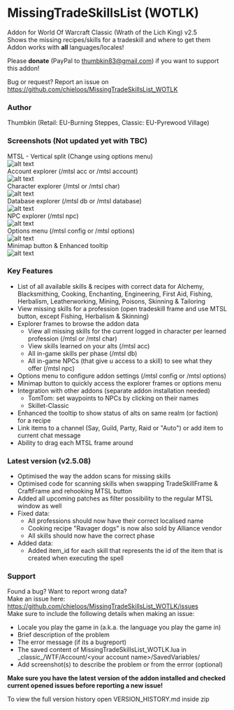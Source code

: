 # MissingTradeSkillsList (WOTLK)
Addon for World Of Warcraft Classic (Wrath of the Lich King) v2.5  
Shows the missing recipes/skills for a tradeskill and where to get them  
Addon works with **all** languages/locales! 

Please **donate** (PayPal to thumbkin83@gmail.com) if you want to support this addon!

Bug or request? Report an issue on https://github.com/chieloos/MissingTradeSkillsList_WOTLK

### Author
Thumbkin (Retail: EU-Burning Steppes, Classic: EU-Pyrewood Village)

### Screenshots (Not updated yet with TBC)
MTSL - Vertical split (Change using options menu)  
![alt text](http://www.thumbkin.be/mtsl/images/tbc/mtsl_main.png "Missing TradeSkills List - Main window")  
Account explorer (/mtsl acc or /mtsl account)  
![alt text](http://www.thumbkin.be/mtsl/images/tbc/mtsl_account.png "Missing TradeSkills List - Account explorer")  
Character explorer (/mtsl or /mtsl char)  
![alt text](http://www.thumbkin.be/mtsl/images/tbc/mtsl_character.png "Missing TradeSkills List - Character explorer")  
Database explorer (/mtsl db or /mtsl database)  
![alt text](http://www.thumbkin.be/mtsl/images/tbc/mtsl_database.png "Missing TradeSkills List - Database explorer")  
NPC explorer (/mtsl npc)  
![alt text](http://www.thumbkin.be/mtsl/images/tbc/mtsl_npc.png "Missing TradeSkills List - NPC explorer")  
Options menu (/mtsl config or /mtsl options)  
![alt text](http://www.thumbkin.be/mtsl/images/tbc/mtsl_options.png "Missing TradeSkills List - Options menu")  
Minimap button & Enhanced tooltip  
![alt text](http://www.thumbkin.be/mtsl/images/tbc/mtsl_minimap_tooltips.png "Missing TradeSkills List - Minimap Button & Enhanced tooltip")  

### Key Features

* List of all available skills & recipes with correct data for Alchemy, Blacksmithing, Cooking, Enchanting, Engineering, First Aid, Fishing, Herbalism, Leatherworking, Mining, Poisons, Skinning & Tailoring
* View missing skills for a profession (open tradeskill frame and use MTSL button, except Fishing, Herbalism & Skinning)
* Explorer frames to browse the addon data
  * View all missing skills for the current logged in character per learned profession (/mtsl or /mtsl char)
  * View skills learned on your alts (/mtsl acc)
  * All in-game skills per phase (/mtsl db)
  * All in-game NPCs (that give u access to a skill) to see what they offer (/mtsl npc)
* Options menu to configure addon settings (/mtsl config or /mtsl options)
* Minimap button to quickly access the explorer frames or options menu
* Integration with other addons (separate addon installation needed)
  * TomTom: set waypoints to NPCs by clicking on their names
  * Skillet-Classic
* Enhanced the tooltip to show status of alts on same realm (or faction) for a recipe
* Link items to a channel (Say, Guild, Party, Raid or "Auto") or add item to current chat message
* Ability to drag each MTSL frame around

### Latest version (v2.5.08)

* Optimised the way the addon scans for missing skills
* Optimised code for scanning skills when swapping TradeSkillFrame & CraftFrame and rehooking MTSL button
* Added all upcoming patches as filter possibility to the regular MTSL window as well
* Fixed data:
  * All professions should now have their correct localised name
  * Cooking recipe "Ravager dogs" is now also sold by Alliance vendor
  * All skills should now have the correct phase
* Added data:
  * Added item_id for each skill that represents the id of the item that is created when executing the spell

### Support

Found a bug? Want to report wrong data?  
Make an issue here: https://github.com/chieloos/MissingTradeSkillsList_WOTLK/issues  
Make sure to include the following details when making an issue:
* Locale you play the game in (a.k.a. the language you play the game in)
* Brief description of the problem
* The error message (if its a bugreport)
* The saved content of MissingTradeSkillsList_WOTLK.lua in \_classic\_/WTF/Account/\<your account name>/SavedVariables/
* Add screenshot(s) to describe the problem or from the errror (optional)

**Make sure you have the latest version of the addon installed and checked current opened issues before reporting a new issue!**

To view the full version history open VERSION_HISTORY.md inside zip
